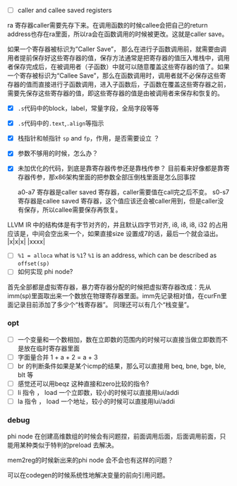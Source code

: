 - [ ] caller and callee saved registers

ra 寄存器caller需要先存下来。在调用函数的时候callee会把自己的return address也存在ra里面，所以ra会在函数调用的时候被更改。这就是caller save。

如果一个寄存器被标识为”Caller Save”， 那么在进行子函数调用前，就需要由调用者提前保存好这些寄存器的值，保存方法通常是把寄存器的值压入堆栈中，调用者保存完成后，在被调用者（子函数）中就可以随意覆盖这些寄存器的值了。如果一个寄存被标识为“Callee Save”，那么在函数调用时，调用者就不必保存这些寄存器的值而直接进行子函数调用，进入子函数后，子函数在覆盖这些寄存器之前，需要先保存这些寄存器的值，即这些寄存器的值是由被调用者来保存和恢复的。

- [x] `.s`代码中的block，label，常量字段，全局字段等等
- [x] `.s`代码中的`.text`,`.align`等指示

- [x] 栈指针和帧指针 `sp` and `fp`，作用，是否需要设立  ？
- [x] 参数不够用的时候，怎么办？
- [x] 未加优化的代码，到底是靠寄存器传参还是靠栈传参？
    目前看来好像都是靠寄存器传参，那x86架构里面的把参数全部压倒栈里面是怎么回事捏

    a0-a7 寄存器是caller saved 寄存器，caller需要值在call完之后不变。
    s0-s7 寄存器是callee saved 寄存器，这个值应该还会被caller用到，但是caller没有保存，所以callee需要保存再恢复。

LLVM IR 中的结构体是有字节对齐的，并且默认四字节对齐, i8, i8, i8, i32 的占用应该是，中间会空出来一个，如果直接size 设置成7的话，最后一个就会溢出。
    |x|x|x| |xxxx|

- [ ] `%1 = alloca` what is `%1`?
`%1` is an address, which can be described as `offset(sp)`
- [ ] 如何实现 phi node?

首先全部都是虚拟寄存器，暴力寄存器分配的时候把虚拟寄存器改成：先从imm(sp)里面取出来一个数放在物理寄存器里面。imm先记录相对值，在curFn里面记录目前添加了多少个“栈寄存器”。
同理还可以有几个“栈变量”。

### opt

- [ ]  一个变量和一个数相加，数在立即数的范围内的时候可以直接当做立即数而不是放在临时寄存器里面
- [ ]  字面量合并 1 + a + 2 = a + 3
- [ ]  br 的判断条件如果是某个icmp的结果，那么可以直接用 beq, bne, bge, ble, blt 等
- [ ] 感觉还可以用beqz 这种直接和zero比较的指令?
- [ ] li 指令 ， load 一个立即数，较小的时候可以直接用lui/addi
- [ ] la 指令 ， load 一个地址，较小的时候可以直接用lui/addi

### debug

phi node 在创建高维数组的时候会有问题捏，前面调用后面，后面调用前面，只能用某种类似于特判的preload 去解决。

mem2reg的时候新出来的phi node 会不会也有这样的问题？

可以在codegen的时候系统性地解决变量的前向引用问题。